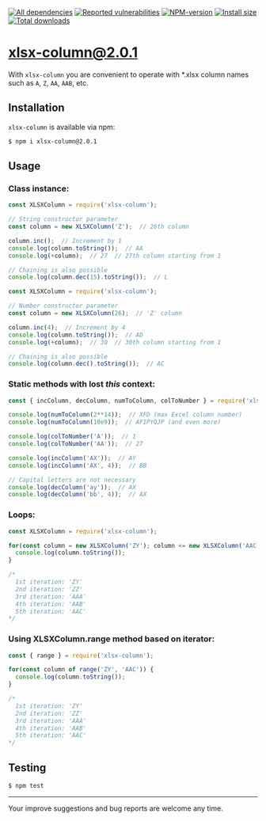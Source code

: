 [![All dependencies](https://img.shields.io/librariesio/release/npm/xlsx-column/2.0.1?style=flat-square "All dependencies of xlsx-column@2.0.1")](https://libraries.io/npm/xlsx-column/2.0.1)
[![Reported vulnerabilities](https://img.shields.io/snyk/vulnerabilities/npm/xlsx-column@2.0.1?style=flat-square "Reported vulnerabilities of xlsx-column@2.0.1")](https://snyk.io/test/npm/xlsx-column/2.0.1)
[![NPM-version](https://img.shields.io/badge/npm-v2.0.1-blue.svg?style=flat-square&&logo=npm "Current NPM-version")](https://www.npmjs.com/package/xlsx-column/v/2.0.1)
[![Install size](https://flat.badgen.net/packagephobia/install/xlsx-column@2.0.1?label=size 'Install size of xlsx-column@2.0.1')](https://packagephobia.now.sh/result?p=xlsx-column@2.0.1)
[![Total downloads](https://img.shields.io/npm/dt/xlsx-column?style=flat-square "Total downloads for all the time")](https://npm-stat.com/charts.html?package=xlsx-column)

# xlsx-column@2.0.1

With `xlsx-column` you are convenient to operate with *.xlsx column names such as `A`, `Z`, `AA`, `AAB`, etc.

## Installation
`xlsx-column` is available via npm:
``` bash
$ npm i xlsx-column@2.0.1
```

## Usage
### Class instance:
``` js
const XLSXColumn = require('xlsx-column');

// String constructor parameter
const column = new XLSXColumn('Z');  // 26th column

column.inc();  // Increment by 1
console.log(column.toString());  // AA
console.log(+column);  // 27  // 27th column starting from 1

// Chaining is also possible
console.log(column.dec(15).toString());  // L
```
``` js
const XLSXColumn = require('xlsx-column');

// Number constructor parameter
const column = new XLSXColumn(26);  // 'Z' column

column.inc(4);  // Increment by 4
console.log(column.toString());  // AD
console.log(+column);  // 30  // 30th column starting from 1

// Chaining is also possible
console.log(column.dec().toString());  // AC
```

### Static methods with lost *this* context:
``` js
const { incColumn, decColumn, numToColumn, colToNumber } = require('xlsx-column');

console.log(numToColumn(2**14));  // XFD (max Excel column number)
console.log(numToColumn(10e9));  // AFIPYQJP (and even more)

console.log(colToNumber('A'));  // 1
console.log(colToNumber('AA'));  // 27

console.log(incColumn('AX'));  // AY
console.log(incColumn('AX', 4));  // BB

// Capital letters are not necessary
console.log(decColumn('ay'));  // AX
console.log(decColumn('bb', 4));  // AX
```

### Loops:
``` js
const XLSXColumn = require('xlsx-column');

for(const column = new XLSXColumn('ZY'); column <= new XLSXColumn('AAC'); column.inc()) {
  console.log(column.toString());
}

/*
  1st iteration: 'ZY'
  2nd iteration: 'ZZ'
  3rd iteration: 'AAA'
  4th iteration: 'AAB'
  5th iteration: 'AAC'
*/
```

### Using XLSXColumn.range method based on iterator:
``` js
const { range } = require('xlsx-column');

for(const column of range('ZY', 'AAC')) {
  console.log(column.toString());
}

/*
  1st iteration: 'ZY'
  2nd iteration: 'ZZ'
  3rd iteration: 'AAA'
  4th iteration: 'AAB'
  5th iteration: 'AAC'
*/
```

## Testing
``` bash
$ npm test
```

---

Your improve suggestions and bug reports are welcome any time.
